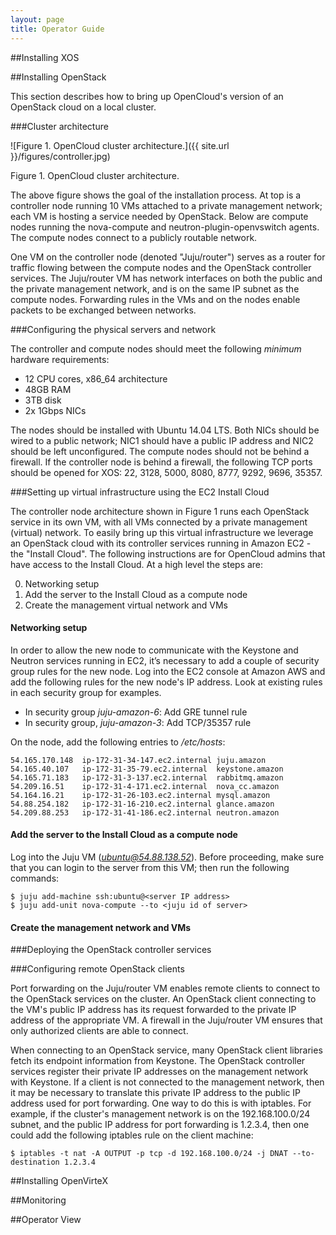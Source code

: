 ```yaml
---
layout: page
title: Operator Guide
---
```


##Installing XOS

##Installing OpenStack

This section describes how to bring up OpenCloud's version of an OpenStack cloud on a local cluster.  

###Cluster architecture

![Figure 1. OpenCloud cluster architecture.]({{ site.url }}/figures/controller.jpg)

Figure 1. OpenCloud cluster architecture.

The above figure shows the goal of the installation process.  At top is a controller node running 10 VMs attached to a private management network; each VM is hosting a service needed by OpenStack.  Below are compute nodes running the nova-compute and neutron-plugin-openvswitch agents.  The compute nodes connect to a publicly routable network.  

One VM on the controller node (denoted "Juju/router") serves as a router for traffic flowing between the compute nodes and the OpenStack controller services.  The Juju/router VM has network interfaces on both the public and the private management network, and is on the same IP subnet as the compute nodes.  Forwarding rules in the VMs and on the nodes enable packets to be exchanged between networks.

###Configuring the physical servers and network

The controller and compute nodes should meet the following *minimum* hardware requirements: 

* 12 CPU cores, x86_64 architecture
* 48GB RAM
* 3TB disk
* 2x 1Gbps NICs

The nodes should be installed with Ubuntu 14.04 LTS.  Both NICs should be wired to a public network; NIC1 should have a public IP address and NIC2 should be left unconfigured.  The compute nodes should not be behind a firewall.  If the controller node is behind a firewall, the following TCP ports should be opened for XOS: 22, 3128, 5000, 8080, 8777, 9292, 9696, 35357. 

###Setting up virtual infrastructure using the EC2 Install Cloud

The controller node architecture shown in Figure 1 runs each OpenStack service in its own VM, with all VMs connected by a private management (virtual) network. To easily bring up this virtual infrastructure we leverage an OpenStack cloud with its controller services running in Amazon EC2 - the "Install Cloud".  The following instructions are for OpenCloud admins that have access to the Install Cloud.  At a high level the steps are:

0. Networking setup
2. Add the server to the Install Cloud as a compute node
3. Create the management virtual network and VMs

#### Networking setup

In order to allow the new node to communicate with the Keystone and Neutron services running in EC2, it’s necessary to add a couple of security group rules for the new node.  Log into the EC2 console at Amazon AWS and add the following rules for the new node's IP address.  Look at existing rules in each security group for examples. 

* In security group *juju-amazon-6*: Add GRE tunnel rule
* In security group, *juju-amazon-3*: Add TCP/35357 rule 

On the node, add the following entries to */etc/hosts*:

```
54.165.170.148  ip-172-31-34-147.ec2.internal juju.amazon
54.165.40.107   ip-172-31-35-79.ec2.internal  keystone.amazon
54.165.71.183   ip-172-31-3-137.ec2.internal  rabbitmq.amazon
54.209.16.51    ip-172-31-4-171.ec2.internal  nova_cc.amazon
54.164.16.21    ip-172-31-26-103.ec2.internal mysql.amazon
54.88.254.182   ip-172-31-16-210.ec2.internal glance.amazon
54.209.88.253   ip-172-31-41-186.ec2.internal neutron.amazon
```

#### Add the server to the Install Cloud as a compute node 

Log into the Juju VM (*ubuntu@54.88.138.52*).  Before proceeding, make sure that you can login to the server from this VM; then run the following commands:

```
$ juju add-machine ssh:ubuntu@<server IP address>
$ juju add-unit nova-compute --to <juju id of server>
```

#### Create the management network and VMs

###Deploying the OpenStack controller services

###Configuring remote OpenStack clients 

Port forwarding on the Juju/router VM enables remote clients to connect to the OpenStack services on the cluster.  An OpenStack client connecting to the VM's public IP address has its request forwarded to the private IP address of the appropriate VM.  A firewall in the Juju/router VM ensures that only authorized clients are able to connect.  

When connecting to an OpenStack service, many OpenStack client libraries fetch its endpoint information from Keystone.  The OpenStack controller services register their private IP addresses on the management network with Keystone.  If a client is not connected to the management network, then it may be necessary to translate this private IP address to the public IP address used for port forwarding.  One way to do this is with iptables.  For example, if the cluster's management network is on the 192.168.100.0/24 subnet, and the public IP address for port forwarding is 1.2.3.4, then one could add the following iptables rule on the client machine:

```
$ iptables -t nat -A OUTPUT -p tcp -d 192.168.100.0/24 -j DNAT --to-destination 1.2.3.4
```

##Installing OpenVirteX

##Monitoring

##Operator View

